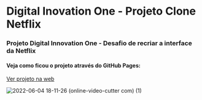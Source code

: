 # Digital Inovation One - Projeto Clone Netflix

### Projeto Digital Innovation One - Desafio de recriar a interface da Netflix
#### Veja como ficou o projeto através do GitHub Pages: <br/>
<a href="https://brunorodsilva.github.io/dio-projeto-clone-netflix/" target="_blank" rel="noopener noreferrer">Ver projeto na web</a> </br>

![2022-06-04 18-11-26 (online-video-cutter com) (1)](https://user-images.githubusercontent.com/84951280/172027171-2bdb2732-c681-4ea5-806d-9ab771cc18e6.gif)
